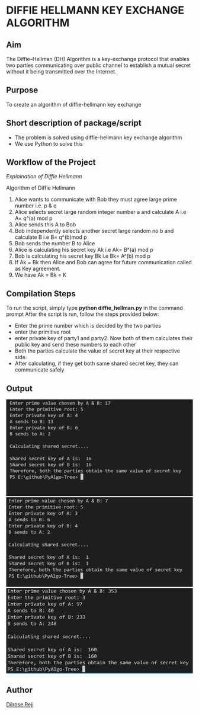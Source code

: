 # DIFFIE HELLMANN KEY EXCHANGE ALGORITHM

## Aim

The Diffie–Hellman (DH) Algorithm is a key-exchange protocol that enables two parties communicating over public channel to establish a mutual secret without it being transmitted over the Internet.

## Purpose

To create an algorithm of diffie-hellmann key exchange

## Short description of package/script

- The problem is solved using diffie-hellmann key exchange algorithm
- We use Python to solve this

## Workflow of the Project

_Explaination of Diffie Hellmann_

Algorithm of Diffie Hellmann

1. Alice wants to communicate with Bob they must agree large prime number i.e. p & q
2. Alice selects secret large random integer number a and calculate A i.e A= q^(a) mod p
3. Alice sends this A to Bob
4. Bob independently selects another secret large random no b and calculate B i.e B= q^(b)mod p
5. Bob sends the number B to Alice
6. Alice is calculating his secret key Ak i.e Ak= B^(a) mod p
7. Bob is calculating his secret key Bk i.e Bk= A^(b) mod p
8. If Ak = Bk then Alice and Bob can agree for future communication called as Key agreement.
9. We have Ak = Bk = K

## Compilation Steps

To run the script, simply type **python diffie_hellman.py** in the command prompt
After the script is run, follow the steps provided below:

- Enter the prime number which is decided by the two parties
- enter the primitive root
- enter private key of party1 and party2. Now both of them calculates their public key and send these numbers to each other
- Both the parties calculate the value of secret key at their respective side.
- After calculating, if they get both same shared secret key, they can communicate safely

## Output

<img src="../Diffie_Hellmann/Images/diffie1.PNG">
<img src="../Diffie_Hellmann/Images/diffie2.PNG">
<img src="../Diffie_Hellmann/Images/diffie3.PNG">

## Author

[Dilrose Reji](https://github.com/dilroseR/)
